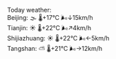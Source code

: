 Today weather:  
Beijing: 🌫  🌡️+17°C 🌬️↓15km/h  
Tianjin: ☀️   🌡️+22°C 🌬️↗4km/h  
Shijiazhuang: ☀️   🌡️+22°C 🌬️←5km/h  
Tangshan: ⛅️  🌡️+21°C 🌬️→12km/h  

